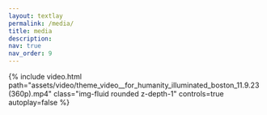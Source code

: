 ```yaml
---
layout: textlay
permalink: /media/
title: media
description:
nav: true
nav_order: 9
---
```

<div class="col-sm mt-3 mt-md-0">
    {% include video.html path="assets/video/theme_video__for_humanity_illuminated_boston_11.9.23 (360p).mp4" class="img-fluid rounded z-depth-1" controls=true autoplay=false %}
</div>
